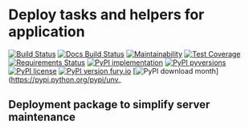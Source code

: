 # Deploy tasks and helpers for application

[![Build Status](https://readthedocs.org/projects/unv_deploy/badge/?version=latest&style=flat)](https://readthedocs.org/projects/unv_deploy)
[![Docs Build Status](https://travis-ci.org/c137digital/unv_deploy.svg?branch=master)](https://travis-ci.org/c137digital/unv_deploy)
[![Maintainability](https://api.codeclimate.com/v1/badges/d55631dca90a900ce134/maintainability)](https://codeclimate.com/github/c137digital/unv_deploy/maintainability)
[![Test Coverage](https://api.codeclimate.com/v1/badges/d55631dca90a900ce134/test_coverage)](https://codeclimate.com/github/c137digital/unv_deploy/test_coverage)
[![Requirements Status](https://requires.io/github/c137digital/unv_deploy/requirements.svg?branch=master)](https://requires.io/github/c137digital/unv_deploy/requirements/?branch=master)
[![PyPI implementation](https://img.shields.io/pypi/implementation/unv_deploy.svg)](https://pypi.python.org/pypi/unv_deploy/)
[![PyPI pyversions](https://img.shields.io/pypi/pyversions/unv_deploy.svg)](https://pypi.python.org/pypi/unv_deploy/)
[![PyPI license](https://img.shields.io/pypi/l/unv_deploy.svg)](https://pypi.python.org/pypi/unv_deploy/)
[![PyPI version fury.io](https://badge.fury.io/py/unv_deploy.svg)](https://pypi.python.org/pypi/unv_deploy/)
[![PyPI download month](https://img.shields.io/pypi/dm/unv_deploy.svg)](https://pypi.python.org/pypi/unv_

## Deployment package to simplify server maintenance 
